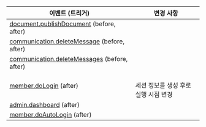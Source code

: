 | 이벤트 (트리거)                                                               | 변경 사항                                                                            |
| ----------------------------------------------------------------------------- | ------------------------------------------------------------------------------------ |
| [document.publishDocument](#document-publishDocument) (before, after)         | <Badge type="tip" text="추가 v2.1.11" />                                             |
| [communication.deleteMessage](#communication-deleteMessage) (before, after)   | <Badge type="tip" text="추가 v2.1.11" />                                             |
| [communication.deleteMessages](#communication-deleteMessages) (before, after) | <Badge type="tip" text="추가 v2.1.11" />                                             |
| [member.doLogin](#member-doLogin) (after)                                     | <Badge type="warning" text="변경 v2.1.11" /><br>세션 정보를 생성 후로 실행 시점 변경 |
| [admin.dashboard](#core-admin.dashboard) (after)                              | <Badge type="tip" text="추가 v2.1.8" />                                              |
| [member.doAutoLogin](#member-doAutoLogin) (after)                             | <Badge type="tip" text="추가 v2.1.0" />                                              |
